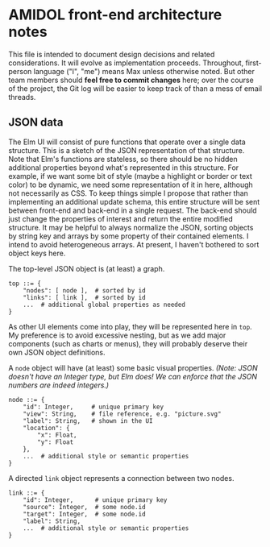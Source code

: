 # AMIDOL front-end architecture notes

This file is intended to document design decisions and related considerations.
It will evolve as implementation proceeds.
Throughout, first-person language ("I", "me") means Max unless otherwise noted.
But other team members should **feel free to commit changes** here;
over the course of the project, the Git log will be easier to keep track of than a mess of email threads.

## JSON data 

The Elm UI will consist of pure functions that operate over a single data structure.
This is a sketch of the JSON representation of that structure.
Note that Elm's functions are stateless,
so there should be no hidden additional properties beyond what's represented in this structure.
For example, if we want some bit of style (maybe a highlight or border or text color) to be dynamic,
we need some representation of it in here, although not necessarily as CSS.
To keep things simple I propose that rather than implementing an additional update schema,
this entire structure will be sent between front-end and back-end in a single request.
The back-end should just change the properties of interest and return the entire modified structure.
It may be helpful to always normalize the JSON,
sorting objects by string key and arrays by some property of their contained elements.
I intend to avoid heterogeneous arrays.
At present, I haven't bothered to sort object keys here.

The top-level JSON object is (at least) a graph.

```
top ::= {
    "nodes": [ node ],  # sorted by id
    "links": [ link ],  # sorted by id
    ...  # additional global properties as needed
}
```

As other UI elements come into play, they will be represented here in `top`.
My preference is to avoid excessive nesting,
but as we add major components (such as charts or menus),
they will probably deserve their own JSON object definitions.


A `node` object will have (at least) some basic visual properties.
*(Note: JSON doesn't have an Integer type, but Elm does! We can enforce that the JSON numbers are indeed integers.)*

```
node ::= {
    "id": Integer,     # unique primary key
    "view": String,    # file reference, e.g. "picture.svg"
    "label": String,   # shown in the UI
    "location": {
        "x": Float,
        "y": Float
    },
    ...  # additional style or semantic properties
}
```

A directed `link` object represents a connection between two nodes.

```
link ::= {
    "id": Integer,      # unique primary key
    "source": Integer,  # some node.id
    "target": Integer,  # some node.id
    "label": String,
    ...  # additional style or semantic properties
}
```

